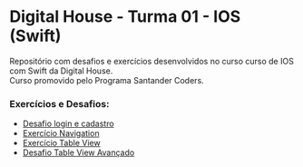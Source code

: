# Digital House - Turma 01 - IOS (Swift)

Repositório com desafios e exercícios desenvolvidos no curso curso de IOS com Swift da Digital House.<br/>
Curso promovido pelo Programa Santander Coders.<br/>


### Exercícios e Desafios:
* [Desafio login e cadastro](https://github.com/joorgeroberto/ExerciciosIosDigitalHouse/tree/master/DesafioLoginCadastro)
* [Exercício Navigation](https://github.com/joorgeroberto/ExerciciosIosDigitalHouse/tree/master/ExercicioNavigation)
* [Exercício Table View](https://github.com/joorgeroberto/ExerciciosIosDigitalHouse/tree/master/0925_ExercicioTableView)
* [Desafio Table View Avançado](https://github.com/joorgeroberto/ExerciciosIosDigitalHouse/tree/master/0928_DeafioTableView)
